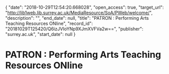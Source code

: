 {
  "date": "2018-10-29T12:54:20.668028", 
  "open_access": true, 
  "target_url": "http://lib1web.lib.surrey.ac.uk/MediaResource/SoA/PWeb/welcome/", 
  "description": "", 
  "end_date": null, 
  "title": "PATRON : Performing Arts Teaching Resources ONline", 
  "record_id": "20181029T125420/Q6izJVIoYNp9XJmXVFVa2w==", 
  "publisher": "surrey.ac.uk", 
  "start_date": null
}

# PATRON : Performing Arts Teaching Resources ONline

